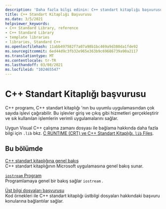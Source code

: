 ```yaml
---
description: 'Daha fazla bilgi edinin: C++ standart kitaplığı başvurusu'
title: C++ Standart Kitaplığı Başvurusu
ms.date: 3/5/2021
helpviewer_keywords:
- C++ Standard Library, reference
- C++ Standard Library
- template libraries
- libraries, Standard C++
ms.openlocfilehash: 11abb497582f7a07a98b1bc469a9d380da1fde92
ms.sourcegitcommit: 6ed44d9c3fb32e965e363b9c69686739a90a2117
ms.translationtype: MT
ms.contentlocale: tr-TR
ms.lasthandoff: 03/08/2021
ms.locfileid: "102465547"
---
```

# <a name="c-standard-library-reference"></a>C++ Standart Kitaplığı başvurusu

C++ programı, C++ standart kitaplığı 'nın bu uyumlu uygulamasından çok sayıda işlevi çağırabilir. Bu işlevler giriş ve çıkış gibi hizmetleri gerçekleştirir ve sık kullanılan işlemlerin verimli uygulamalarını sağlar.

Uygun Visual C++ çalışma zamanı dosyası ile bağlama hakkında daha fazla bilgi için `.lib` bkz. [C RUNTIME (CRT) ve C++ Standart Kitaplığı. `lib` Files](../c-runtime-library/crt-library-features.md).

## <a name="in-this-section"></a>Bu bölümde

[C++ standart kitaplığına genel bakış](../standard-library/cpp-standard-library-overview.md)\
C++ standart kitaplığının Microsoft uygulamasına genel bakış sunar.

[`iostream` Program](../standard-library/iostream-programming.md)\
Programlamaya genel bir bakış sağlar `iostream` .

[Üst bilgi dosyaları başvurusu](../standard-library/cpp-standard-library-header-files.md)\
Kod örnekleri ile C++ standart kitaplığı üstbilgi dosyaları hakkındaki başvuru konularına bağlantılar sağlar.
